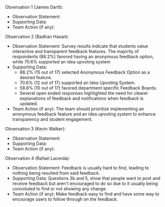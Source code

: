 Obversation 1 (James Dartt):
- Observation Statement:
- Supporting Data:
- Team Action (if any):

Observation 2 (Badhan Hasan):
- Observation Statement:
  Survey results indicate that students value interactive and transparent feedback features. The majority of respondents (88.2%) favored having an anonymous feedback option, while 70.6% supported an idea upvoting system
- Supporting Data:
  - 88.2% (15 out of 17) selected Anonymous Feedback Option as a desired feature.
  - 70.6% (12 out of 17) supported an Idea Upvoting System.
  - 58.8% (10 out of 17) favored department specific Feedback Boards.
  - Several open ended responses highlighted the need for clearer explanations of feedback and notifications when feedback is updated.
- Team Action (if any):
  The team should prioritize implementing an anonymous feedback feature and an idea upvoting system to enhance transparency and student engagement.

Obversation 3 (Kevin Walker):
- Observation Statement:
- Supporting Data:
- Team Action (if any):

Observation 4 (Rafael Lacerda):
- Observation Statement: Feedback is usually hard to find, leading to nothing being resulted from said feedback.
- Supporting Data: Questions 3b and 5, show that people want to post and receive feedback but aren't encouraged to do so due to it usually being convoluted to find or not showing any change.
- Team Action (if any): Make feedback easy to find and have some way to encourage users to follow through on the feedback.
